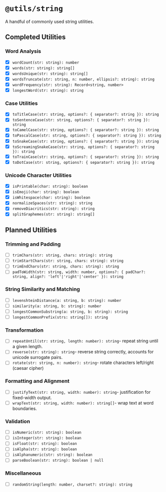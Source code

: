 # `@utils/string`

A handful of commonly used string utilities.

## Completed Utilities

### Word Analysis

- [x] `wordCount(str: string): number`
- [x] `words(str: string): string[]`
- [x] `wordsUnique(str: string): string[]`
- [x] `wordsTruncate(str: string, n: number, ellipsis?: string): string`
- [x] `wordFrequency(str: string): Record<string, number>`
- [x] `longestWord(str: string): string`

### Case Utilities

- [x] `toTitleCase(str: string, options?: { separator?: string }): string`
- [x] `toSentenceCase(str: string, options?: { separator?: string }): string`
- [x] `toCamelCase(str: string, options?: { separator?: string }): string`
- [x] `toPascalCase(str: string, options?: { separator?: string }): string`
- [x] `toSnakeCase(str: string, options?: { separator?: string }): string`
- [x] `toScreamingSnakeCase(str: string, options?: { separator?: string }): string`
- [x] `toTrainCase(str: string, options?: { separator?: string }): string`
- [x] `toDotCase(str: string, options?: { separator?: string }): string`

### Unicode Character Utilities

- [x] `isPrintable(char: string): boolean`
- [x] `isEmoji(char: string): boolean`
- [x] `isWhitespace(char: string): boolean`
- [x] `normalizeSpaces(str: string): string`
- [x] `removeDiacritics(str: string): string`
- [x] `splitGraphemes(str: string): string[]`

## Planned Utilities

### Trimming and Padding

- [ ] `trimChars(str: string, chars: string): string`
- [ ] `trimStartChars(str: string, chars: string): string`
- [ ] `trimEndChars(str: string, chars: string): string`
- [ ] `padToWidth(str: string, width: number, options?: { padChar?: string, align?: 'left'|'right'|'center' }): string`

### String Similarity and Matching

- [ ] `levenshteinDistance(a: string, b: string): number`
- [ ] `similarity(a: string, b: string): number`
- [ ] `longestCommonSubstring(a: string, b: string): string`
- [ ] `longestCommonPrefix(strs: string[]): string`

### Transformation

- [ ] `repeatUntil(str: string, length: number): string`- repeat string until a given length.
- [ ] `reverse(str: string): string`- reverse string correctly, accounts for unicode surrogate pairs.
- [ ] `rotate(str: string, n: number): string`- rotate characters left/right (caesar cipher)

### Formatting and Alignment

- [ ] `justifyText(str: string, width: number): string`- justification for fixed-width output.
- [ ] `wrapText(str: string, width: number): string[]`- wrap text at word boundaries.

### Validation

- [ ] `isNumeric(str: string): boolean`
- [ ] `isInteger(str: string): boolean`
- [ ] `isFloat(str: string): boolean`
- [ ] `isAlpha(str: string): boolean`
- [ ] `isAlphanumeric(str: string): boolean`
- [ ] `parseBoolean(str: string): boolean | null`

### Miscellaneous

- [ ] `randomString(length: number, charset?: string): string`
